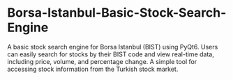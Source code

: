 # Borsa-Istanbul-Basic-Stock-Search-Engine
A basic stock search engine for Borsa Istanbul (BIST) using PyQt6. Users can easily search for stocks by their BIST code and view real-time data, including price, volume, and percentage change. A simple tool for accessing stock information from the Turkish stock market.
